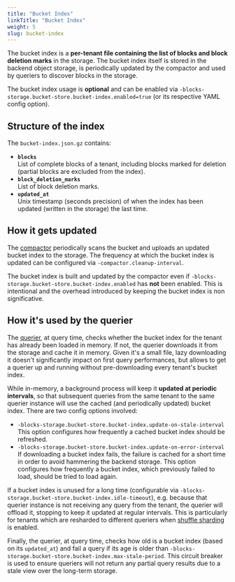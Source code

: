 ```yaml
---
title: "Bucket Index"
linkTitle: "Bucket Index"
weight: 5
slug: bucket-index
---
```


The bucket index is a **per-tenant file containing the list of blocks and block deletion marks** in the storage. The bucket index itself is stored in the backend object storage, is periodically updated by the compactor and used by queriers to discover blocks in the storage.

The bucket index usage is **optional** and can be enabled via `-blocks-storage.bucket-store.bucket-index.enabled=true` (or its respective YAML config option).

## Structure of the index

The `bucket-index.json.gz` contains:

- **`blocks`**<br />
  List of complete blocks of a tenant, including blocks marked for deletion (partial blocks are excluded from the index).
- **`block_deletion_marks`**<br />
  List of block deletion marks.
- **`updated_at`**<br />
  Unix timestamp (seconds precision) of when the index has been updated (written in the storage) the last time.

## How it gets updated

The [compactor](./compactor.md) periodically scans the bucket and uploads an updated bucket index to the storage. The frequency at which the bucket index is updated can be configured via `-compactor.cleanup-interval`.

The bucket index is built and updated by the compactor even if `-blocks-storage.bucket-store.bucket-index.enabled` has **not** been enabled. This is intentional and the overhead introduced by keeping the bucket index is non significative.

## How it's used by the querier

The [querier](./querier.md), at query time, checks whether the bucket index for the tenant has already been loaded in memory. If not, the querier downloads it from the storage and cache it in memory. Given it's a small file, lazy downloading it doesn't significantly impact on first query performances, but allows to get a querier up and running without pre-downloading every tenant's bucket index.

While in-memory, a background process will keep it **updated at periodic intervals**, so that subsequent queries from the same tenant to the same querier instance will use the cached (and periodically updated) bucket index. There are two config options involved:

- `-blocks-storage.bucket-store.bucket-index.update-on-stale-interval`<br />
  This option configures how frequently a cached bucket index should be refreshed.
- `-blocks-storage.bucket-store.bucket-index.update-on-error-interval`<br />
  If downloading a bucket index fails, the failure is cached for a short time in order to avoid hammering the backend storage. This option configures how frequently a bucket index, which previously failed to load, should be tried to load again.

If a bucket index is unused for a long time (configurable via `-blocks-storage.bucket-store.bucket-index.idle-timeout`), e.g. because that querier instance is not receiving any query from the tenant, the querier will offload it, stopping to keep it updated at regular intervals. This is particularly for tenants which are resharded to different queriers when [shuffle sharding](../guides/shuffle-sharding.md) is enabled.

Finally, the querier, at query time, checks how old is a bucket index (based on its `updated_at`) and fail a query if its age is older than `-blocks-storage.bucket-store.bucket-index.max-stale-period`. This circuit breaker is used to ensure queriers will not return any partial query results due to a stale view over the long-term storage.
